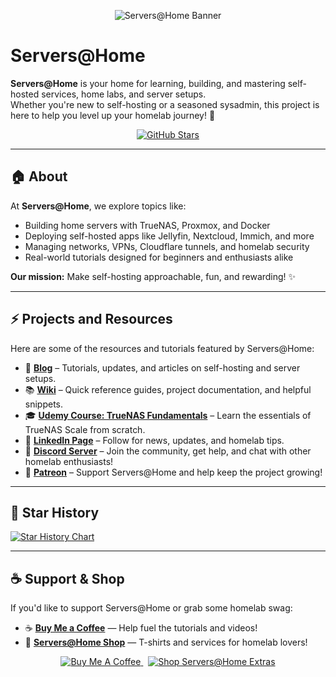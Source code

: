 <!-- Banner image -->
<p align="center">
  <img src="https://raw.githubusercontent.com/serversathome/ServersatHome/main/serverbanner.jpg" alt="Servers@Home Banner" />
</p>

# Servers@Home

**Servers@Home** is your home for learning, building, and mastering self-hosted services, home labs, and server setups.  
Whether you're new to self-hosting or a seasoned sysadmin, this project is here to help you level up your homelab journey! 🚀

<p align="center">
  <a href="https://github.com/serversathome/stargazers">
    <img src="https://img.shields.io/github/stars/serversathome?style=social" alt="GitHub Stars">
  </a>
</p>

---

## 🏠 About

At **Servers@Home**, we explore topics like:
- Building home servers with TrueNAS, Proxmox, and Docker
- Deploying self-hosted apps like Jellyfin, Nextcloud, Immich, and more
- Managing networks, VPNs, Cloudflare tunnels, and homelab security
- Real-world tutorials designed for beginners and enthusiasts alike

**Our mission:** Make self-hosting approachable, fun, and rewarding! ✨

---

## ⚡ Projects and Resources

Here are some of the resources and tutorials featured by Servers@Home:

- 📖 **[Blog](https://blog.serversatho.me)** – Tutorials, updates, and articles on self-hosting and server setups.
- 📚 **[Wiki](https://wiki.serversatho.me)** – Quick reference guides, project documentation, and helpful snippets.
- 🎓 **[Udemy Course: TrueNAS Fundamentals](https://www.udemy.com/course/truenas-fundamentals-for-beginners/)** – Learn the essentials of TrueNAS Scale from scratch.
- 💼 **[LinkedIn Page](https://www.linkedin.com/company/serversathome/)** – Follow for news, updates, and homelab tips.
- 💬 **[Discord Server](https://discord.gg/syvCPcRJnR)** – Join the community, get help, and chat with other homelab enthusiasts!
- 🧡 **[Patreon](https://www.patreon.com/serversathome)** – Support Servers@Home and help keep the project growing!

---

## 🌟 Star History

[![Star History Chart](https://api.star-history.com/svg?repos=serversathome/serversathome&type=Date)](https://star-history.com/#serversathome/serversathome)

---

## ☕ Support & Shop

If you'd like to support Servers@Home or grab some homelab swag:

- ☕ **[Buy Me a Coffee](https://www.buymeacoffee.com/serversathome)** — Help fuel the tutorials and videos!
- 🛒 **[Servers@Home Shop](https://buymeacoffee.com/serversathome/extras)** — T-shirts and services for homelab lovers!

<p align="center">
  <a href="https://www.buymeacoffee.com/serversathome">
    <img src="https://img.shields.io/badge/Buy%20Me%20a%20Coffee-Support%20Now-yellow?logo=buy-me-a-coffee" alt="Buy Me A Coffee">
  </a>
  &nbsp;
  <a href="https://buymeacoffee.com/serversathome/extras">
    <img src="https://img.shields.io/badge/Shop-Servers@Home%20Extras-blue" alt="Shop Servers@Home Extras">
  </a>
</p>


